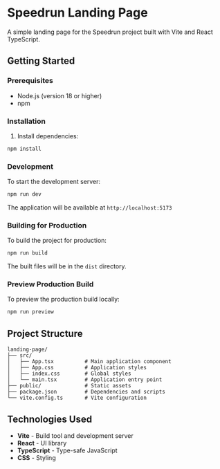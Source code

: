 # Speedrun Landing Page

A simple landing page for the Speedrun project built with Vite and React TypeScript.

## Getting Started

### Prerequisites

- Node.js (version 18 or higher)
- npm

### Installation

1. Install dependencies:
```bash
npm install
```

### Development

To start the development server:

```bash
npm run dev
```

The application will be available at `http://localhost:5173`

### Building for Production

To build the project for production:

```bash
npm run build
```

The built files will be in the `dist` directory.

### Preview Production Build

To preview the production build locally:

```bash
npm run preview
```

## Project Structure

```
landing-page/
├── src/
│   ├── App.tsx          # Main application component
│   ├── App.css          # Application styles
│   ├── index.css        # Global styles
│   └── main.tsx         # Application entry point
├── public/              # Static assets
├── package.json         # Dependencies and scripts
└── vite.config.ts       # Vite configuration
```

## Technologies Used

- **Vite** - Build tool and development server
- **React** - UI library
- **TypeScript** - Type-safe JavaScript
- **CSS** - Styling
